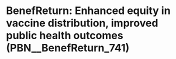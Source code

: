 # BenefReturn: __Enhanced equity in vaccine distribution, improved public health outcomes__ (PBN__BenefReturn_741)

